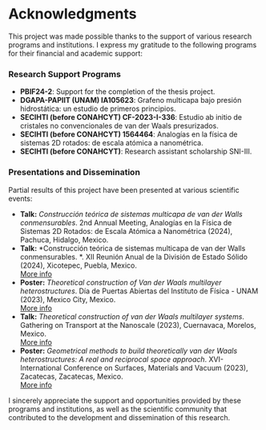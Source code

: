 # Acknowledgments

This project was made possible thanks to the support of various research programs and institutions. I express my gratitude to the following programs for their financial and academic support:

### **Research Support Programs**
- **PBIF24-2**: Support for the completion of the thesis project.
- **DGAPA-PAPIIT (UNAM) IA105623**: Grafeno multicapa bajo presión hidrostática: un estudio de primeros principios.
- **SECIHTI (before CONAHCYT) CF-2023-I-336**: Estudio ab initio de cristales no convencionales de van der Waals presurizados.
- **SECIHTI (before CONAHCYT) 1564464**: Analogías en la física de sistemas 2D rotados: de escala atómica a nanométrica.
- **SECIHTI (before CONAHCYT)**: Research assistant scholarship SNI-III.

### **Presentations and Dissemination**
Partial results of this project have been presented at various scientific events:

- **Talk:** *Construcción teórica de sistemas multicapa de van der Walls conmensurables*. 2nd Annual Meeting, Analogías en la Física de Sistemas 2D Rotados: de Escala Atómica a Nanométrica (2024), Pachuca, Hidalgo, Mexico.
- **Talk:** *Construcción teórica de sistemas multicapa de van der Walls conmensurables. *. XII Reunión Anual de la División de Estado Sólido (2024), Xicotepec, Puebla, Mexico.  
  [More info](https://www.des-smf.mx/2024)
- **Poster:** *Theoretical construction of Van der Waals multilayer heterostructures*. Día de Puertas Abiertas del Instituto de Física - UNAM (2023), Mexico City, Mexico.  
  [More info](https://www.fisica.unam.mx/puertas_abiertas/pa2023/)
- **Talk:** *Theoretical construction of van der Waals multilayer systems*. Gathering on Transport at the Nanoscale (2023), Cuernavaca, Morelos, Mexico.  
  [More info](http://www.cicc.unam.mx/activities/2023/TN/index.html)
- **Poster:** *Geometrical methods to build theoretically van der Waals heterostructures: A real and reciprocal space approach*. XVI-International Conference on Surfaces, Materials and Vacuum (2023), Zacatecas, Zacatecas, Mexico.  
  [More info](https://site.smctsm.org.mx/2023-conference/)

I sincerely appreciate the support and opportunities provided by these programs and institutions, as well as the scientific community that contributed to the development and dissemination of this research.

